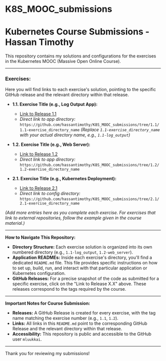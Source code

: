 # K8S_MOOC_submissions
# Kubernetes Course Submissions - Hassan Timothy

This repository contains my solutions and configurations for the exercises in the Kubernetes MOOC (Massive Open Online Course).

---

### Exercises:

Here you will find links to each exercise's solution, pointing to the specific GitHub release and the relevant directory within that release.

* **1.1. Exercise Title (e.g., Log Output App):**
    * [Link to Release 1.1](https://github.com/hassantimothy/K8S_MOOC_submissions/releases/tag/1.1)
    * *Direct link to app directory:* `https://github.com/hassantimothy/K8S_MOOC_submissions/tree/1.1/1.1-exercise_directory_name`
    *(Replace `1.1-exercise_directory_name` with your actual directory name, e.g., `1.1-log_output`)*

* **1.2. Exercise Title (e.g., Web Server):**
    * [Link to Release 1.2](https://github.com/hassantimothy/K8S_MOOC_submissions/releases/tag/1.2)
    * *Direct link to app directory:* `https://github.com/hassantimothy/K8S_MOOC_submissions/tree/1.2/1.2-exercise_directory_name`

* **2.1. Exercise Title (e.g., Kubernetes Deployment):**
    * [Link to Release 2.1](https://github.com/hassantimothy/K8S_MOOC_submissions/releases/tag/2.1)
    * *Direct link to config directory:* `https://github.com/hassantimothy/K8S_MOOC_submissions/tree/2.1/2.1-exercise_directory_name`

*(Add more entries here as you complete each exercise. For exercises that link to external repositories, follow the example given in the course material.)*

---

**How to Navigate This Repository:**

* **Directory Structure:** Each exercise solution is organized into its own numbered directory (e.g., `1.1-log_output`, `1.2-web_server`).
* **Application READMEs:** Inside each exercise's directory, you'll find a dedicated `README.md` file. This file provides specific instructions on how to set up, build, run, and interact with that particular application or Kubernetes configuration.
* **GitHub Releases:** For a precise snapshot of the code as submitted for a specific exercise, click on the "Link to Release X.X" above. These releases correspond to the tags required by the course.

---

**Important Notes for Course Submission:**

* **Releases:** A GitHub Release is created for every exercise, with the tag name matching the exercise number (e.g., `1.1`, `1.2`).
* **Links:** All links in this `README.md` point to the corresponding GitHub Release and the relevant directory within that release.
* **Accessibility:** This repository is public and accessible to the GitHub user `mluukkai`.

---

Thank you for reviewing my submissions!
